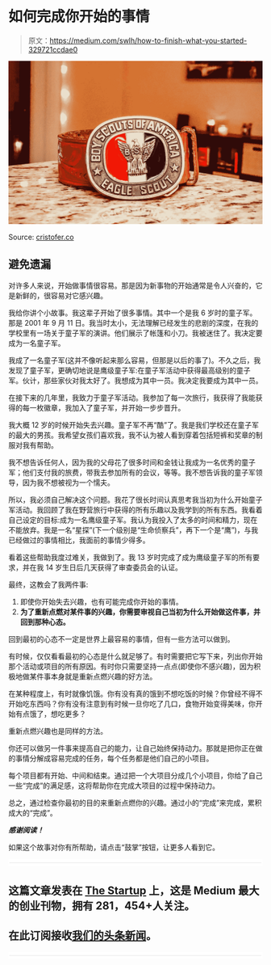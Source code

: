 # 如何完成你开始的事情

> 原文：<https://medium.com/swlh/how-to-finish-what-you-started-329721ccdae0>

![](img/1e1de4de27abee4b8d96c5d4eade372c.png)

Source: [cristofer.co](https://www.cristofer.co)

## 避免遗漏

对许多人来说，开始做事情很容易。那是因为新事物的开始通常是令人兴奋的，它是新鲜的，很容易对它感兴趣。

我给你讲个小故事。我这辈子开始了很多事情。其中一个是我 6 岁时的童子军。那是 2001 年 9 月 11 日。我当时太小，无法理解已经发生的悲剧的深度，在我的学校里有一场关于童子军的演讲。他们展示了帐篷和小刀。我被迷住了。我决定要成为一名童子军。

我成了一名童子军(这并不像听起来那么容易，但那是以后的事了)。不久之后，我发现了童子军，更确切地说是鹰级童子军:在童子军活动中获得最高级别的童子军。伙计，那些家伙对我太好了。我想成为其中一员。我决定我要成为其中一员。

在接下来的几年里，我致力于童子军活动。我参加了每一次旅行，我获得了我能获得的每一枚徽章，我加入了童子军，并开始一步步晋升。

我大概 12 岁的时候开始失去兴趣。童子军不再“酷”了。我是我们学校还在童子军的最大的男孩。我希望女孩们喜欢我，我不认为被人看到穿着包括短裤和奖章的制服对我有帮助。

我不想告诉任何人，因为我的父母花了很多时间和金钱让我成为一名优秀的童子军；他们支付我的旅费，带我去参加所有的会议，等等。我不想告诉我的童子军领导，因为我不想被视为一个懦夫。

所以，我必须自己解决这个问题。我花了很长时间认真思考我当初为什么开始童子军活动。我回顾了我在野营旅行中获得的所有乐趣以及我学到的所有东西。我看着自己设定的目标:成为一名鹰级童子军。我认为我投入了太多的时间和精力，现在不能放弃。我是一名“星探”(下一个级别是“生命侦察兵”，再下一个是“鹰”)，与我已经做过的事情相比，我面前的事情少得多。

看着这些帮助我度过难关，我做到了。我 13 岁时完成了成为鹰级童子军的所有要求，并在我 14 岁生日后几天获得了审查委员会的认证。

最终，这教会了我两件事:

1.  即使你开始失去兴趣，也有可能完成你开始的事情。
2.  **为了重新点燃对某件事的兴趣，你需要审视自己当初为什么开始做这件事，并回到那种心态。**

回到最初的心态不一定是世界上最容易的事情，但有一些方法可以做到。

有时候，仅仅看看最初的心态是什么就足够了。有时需要把它写下来，列出你开始那个活动或项目的所有原因。有时你只需要坚持一点点(即使你不感兴趣)，因为积极地做某件事本身就是重新点燃兴趣的好方法。

在某种程度上，有时就像饥饿。你有没有真的饿到不想吃饭的时候？你曾经不得不开始吃东西吗？你有没有注意到有时候一旦你吃了几口，食物开始变得美味，你开始有点饿了，想吃更多？

重新点燃兴趣也是同样的方法。

你还可以做另一件事来提高自己的能力，让自己始终保持动力。那就是把你正在做的事情分解成容易完成的任务，每个任务都是他们自己的小项目。

每个项目都有开始、中间和结束。通过把一个大项目分成几个小项目，你给了自己一些“完成”的满足感，这将帮助你在完成大项目的过程中保持动力。

总之，通过检查你最初的目的来重新点燃你的兴趣。通过小的“完成”来完成，累积成大的“完成”。

***感谢阅读！***

如果这个故事对你有所帮助，请点击“鼓掌”按钮，让更多人看到它。

![](img/731acf26f5d44fdc58d99a6388fe935d.png)

## 这篇文章发表在 [The Startup](https://medium.com/swlh) 上，这是 Medium 最大的创业刊物，拥有 281，454+人关注。

## 在此订阅接收[我们的头条新闻](http://growthsupply.com/the-startup-newsletter/)。

![](img/731acf26f5d44fdc58d99a6388fe935d.png)